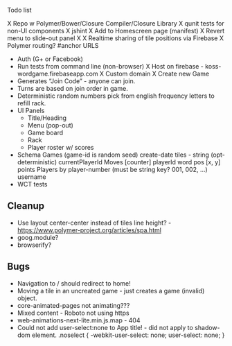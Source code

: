 Todo list

X Repo w Polymer/Bower/Closure Compiler/Closure Library
X qunit tests for non-UI components
X jshint
X Add to Homescreen page (manifest)
X Revert menu to slide-out panel
X <drag-tile>
X Realtime sharing of tile positions via Firebase
X Polymer routing? #anchor URLS
- Auth (G+ or Facebook)
- Run tests from command line (non-browser)
X Host on firebase - koss-wordgame.firebaseapp.com
X Custom domain
X Create new Game
- Generates “Join Code” - anyone can join.
- Turns are based on join order in game.
- Deterministic random numbers pick from english frequency letters to refill rack.
- UI Panels
  - Title/Heading
  - Menu (pop-out)
  - Game board
  - Rack
  - Player roster w/ scores
- Schema
  Games (game-id is random seed)
    create-date
    tiles - string (opt-deterministic)
    currentPlayerId
    Moves [counter]
      playerId
      word
      pos [x, y]
      points
    Players by player-number (must be string key? 001, 002, …)
      username
- WCT tests

Cleanup
--------
- Use layout center-center instead of tiles line height? - https://www.polymer-project.org/articles/spa.html
- goog.module?
- browserify?

Bugs
-----
- Navigation to / should redirect to home!
- Moving a tile in an uncreated game - just creates a game (invalid) object.
- core-animated-pages not animating???
- Mixed content - Roboto not using https
  <link href="http://fonts.googleapis.com/css?family=Roboto:400,300,500,700|Source+Code+Pro"
  Should be "//fonts..."
- web-animations-next-lite.min.js.map - 404
- Could not add user-select:none to App title! - did not apply to shadow-dom element.
      .noselect {
      -webkit-user-select: none;
      user-select: none;
      }
